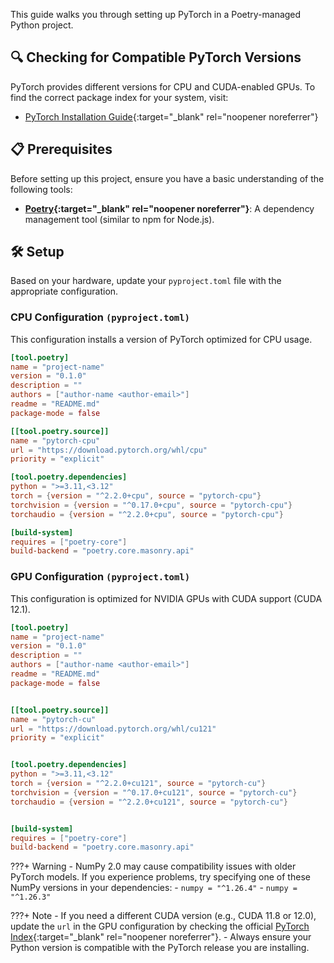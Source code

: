 This guide walks you through setting up PyTorch in a Poetry-managed Python project.

## 🔍 Checking for Compatible PyTorch Versions

PyTorch provides different versions for CPU and CUDA-enabled GPUs. To find the correct package index for your system, visit:

- [PyTorch Installation Guide](https://pytorch.org/get-started/locally/){:target="_blank" rel="noopener noreferrer"}

## 📋 Prerequisites

Before setting up this project, ensure you have a basic understanding of the following tools:

- **[Poetry](https://python-poetry.org){:target="_blank" rel="noopener noreferrer"}**: A dependency management tool (similar to npm for Node.js).

## 🛠️ Setup

Based on your hardware, update your `pyproject.toml` file with the appropriate configuration.

### CPU Configuration `(pyproject.toml)`

This configuration installs a version of PyTorch optimized for CPU usage.


```toml
[tool.poetry]
name = "project-name"
version = "0.1.0"
description = ""
authors = ["author-name <author-email>"]
readme = "README.md"
package-mode = false

[[tool.poetry.source]]
name = "pytorch-cpu"
url = "https://download.pytorch.org/whl/cpu"
priority = "explicit"

[tool.poetry.dependencies]
python = ">=3.11,<3.12"
torch = {version = "^2.2.0+cpu", source = "pytorch-cpu"}
torchvision = {version = "^0.17.0+cpu", source = "pytorch-cpu"}
torchaudio = {version = "^2.2.0+cpu", source = "pytorch-cpu"}

[build-system]
requires = ["poetry-core"]
build-backend = "poetry.core.masonry.api"
```

### GPU Configuration `(pyproject.toml)`

This configuration is optimized for NVIDIA GPUs with CUDA support (CUDA 12.1).


```toml
[tool.poetry]
name = "project-name"
version = "0.1.0"
description = ""
authors = ["author-name <author-email>"]
readme = "README.md"
package-mode = false


[[tool.poetry.source]]
name = "pytorch-cu"
url = "https://download.pytorch.org/whl/cu121"
priority = "explicit"


[tool.poetry.dependencies]
python = ">=3.11,<3.12"
torch = {version = "^2.2.0+cu121", source = "pytorch-cu"}
torchvision = {version = "^0.17.0+cu121", source = "pytorch-cu"}
torchaudio = {version = "^2.2.0+cu121", source = "pytorch-cu"}


[build-system]
requires = ["poetry-core"]
build-backend = "poetry.core.masonry.api"
```

???+ Warning
    - NumPy 2.0 may cause compatibility issues with older PyTorch models. If you experience problems, try specifying one of these NumPy versions in your dependencies:
        - `numpy = "^1.26.4"` 
        - `numpy = "^1.26.3"`

???+ Note
    - If you need a different CUDA version (e.g., CUDA 11.8 or 12.0), update the `url` in the GPU configuration by checking the official [PyTorch Index](https://pytorch.org/get-started/locally/){:target="_blank" rel="noopener noreferrer"}.
    - Always ensure your Python version is compatible with the PyTorch release you are installing.